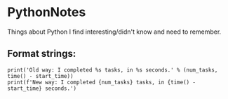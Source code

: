 # PythonNotes
Things about Python I find interesting/didn't know and need to remember.

## Format strings:

    print('Old way: I completed %s tasks, in %s seconds.' % (num_tasks, time() - start_time))
    print(f'New way: I completed {num_tasks} tasks, in {time() - start_time} seconds.')